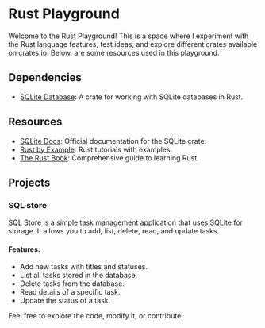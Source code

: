 # Rust Playground

Welcome to the Rust Playground! This is a space where I experiment with the Rust language features, test ideas, and explore different crates available on crates.io. Below, are some resources used in this playground.

## Dependencies

- [SQLite Database](https://crates.io/crates/sqlite): A crate for working with SQLite databases in Rust.


## Resources

- [SQLite Docs](https://docs.rs/sqlite/0.36.0/sqlite/): Official documentation for the SQLite crate.
- [Rust by Example](https://doc.rust-lang.org/rust-by-example/index.html): Rust tutorials with examples.
- [The Rust Book](https://doc.rust-lang.org/book/title-page.html): Comprehensive guide to learning Rust.

## Projects

### SQL store

[SQL Store]() is a simple task management application that uses SQLite for storage. 
It allows you to add, list, delete, read, and update tasks.

#### Features:

- Add new tasks with titles and statuses.
- List all tasks stored in the database.
- Delete tasks from the database.
- Read details of a specific task.
- Update the status of a task.


Feel free to explore the code, modify it, or contribute!
